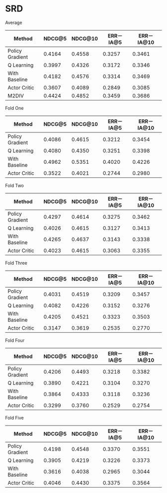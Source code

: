 # SRD

Average

|Method | NDCG@5 | NDCG@10 |ERR－IA@5 |ERR－IA@10|
| ------ | ------ | ------ | ------ | ------ |
|Policy Gradient | 0.4164| 0.4558 |0.3257|0.3461|
|Q Learning |0.3997 |0.4326 |0.3172|0.3346|
|With Baseline | 0.4182|0.4576|0.3314|0.3469|
|Actor Critic | 0.3607 |0.4089|0.2849|0.3085|
|M2DIV | 0.4424 | 0.4852 | 0.3459 | 0.3686 |

Fold One

|Method | NDCG@5 | NDCG@10 |ERR－IA@5 |ERR－IA@10|
| ------ | ------ | ------ | ------ | ------ |
|Policy Gradient | 0.4086| 0.4615 |0.3212|0.3454|
|Q Learning |0.4080 |0.4350 |0.3251|0.3398|
|With Baseline | 0.4962|0.5351|0.4020|0.4226|
|Actor Critic | 0.3522 |0.4021|0.2744|0.2980|

Fold Two

|Method | NDCG@5 | NDCG@10 |ERR－IA@5 |ERR－IA@10|
| ------ | ------ | ------ | ------ | ------ |
|Policy Gradient | 0.4297| 0.4614 |0.3275|0.3462|
|Q Learning |0.4026 |0.4615 |0.3127|0.3413|
|With Baseline | 0.4265|0.4637|0.3143|0.3338|
|Actor Critic | 0.4023 |0.4615|0.3063|0.3355|

Fold Three

|Method | NDCG@5 | NDCG@10 |ERR－IA@5 |ERR－IA@10|
| ------ | ------ | ------ | ------ | ------ |
|Policy Gradient | 0.4031| 0.4519 |0.3209|0.3457|
|Q Learning |0.4082 |0.4226 |0.3152|0.3276|
|With Baseline | 0.4205|0.4521|0.3323|0.3503|
|Actor Critic | 0.3147 |0.3619|0.2535|0.2770|

Fold Four

|Method | NDCG@5 | NDCG@10 |ERR－IA@5 |ERR－IA@10|
| ------ | ------ | ------ | ------ | ------ |
|Policy Gradient | 0.4206| 0.4493 |0.3218|0.3382|
|Q Learning |0.3890 |0.4221 |0.3104|0.3270|
|With Baseline | 0.3864|0.4333|0.3118|0.3236|
|Actor Critic | 0.3299 |0.3760|0.2529|0.2754|

Fold Five

|Method | NDCG@5 | NDCG@10 |ERR－IA@5 |ERR－IA@10|
| ------ | ------ | ------ | ------ | ------ |
|Policy Gradient | 0.4198| 0.4548 |0.3370|0.3551|
|Q Learning |0.3905 |0.4219 |0.3226|0.3373|
|With Baseline | 0.3616|0.4038|0.2965|0.3044|
|Actor Critic | 0.4046 |0.4430|0.3375|0.3564|

